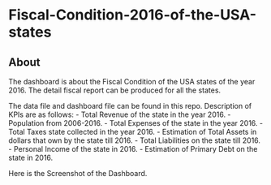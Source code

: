 # Fiscal-Condition-2016-of-the-USA-states

## About
The dashboard is about the Fiscal Condition of the USA states of the year 2016. The detail fiscal report can be produced for all the states.

The data file and dashboard file can be found in this repo. Description of KPIs are as follows:
     - Total Revenue of the state in the year 2016.
     - Population from 2006-2016.
     - Total Expenses of the state in the year 2016.
     - Total Taxes state collected in the year 2016.
     - Estimation of Total Assets in dollars that own by the state till 2016.
     - Total Liabilities on the state till 2016.
     - Personal Income of the state in 2016.
     - Estimation of Primary Debt on the state in 2016.

Here is the Screenshot of the Dashboard.
 

